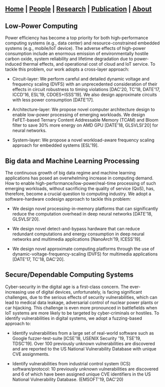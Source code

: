 ## [Home](./) | [People](./people) | [**Research**](./research) | [Publication](./publication) | [About](./about) 

## Low-Power Computing 
Power efficiency has become a top priority for both high-performance computing systems (e.g., data center) and resource-constrained embedded systems (e.g., mobile/IoT device). The adverse effects of high-power consumption include an enormous emission of environmentally hostile carbon oxide, system reliability and lifetime degradation due to power-induced thermal effects, and operational cost of cloud and IoT service. To tackle this problem, our work adopts a cross-layer approach: 

*	Circuit-layer: We perform careful and detailed dynamic voltage and frequency scaling (DVFS) with an unprecedented consideration of their effects in circuit robustness to timing violations [DAC'20, TC'18, DATE'17, ICCD'16, ESL'19, CDOES+ISSS'19]. We also design approximate circuits with less power consumption [DATE'17].  

*	Architecture-layer: We propose novel computer architecture design to enable low-power processing of emerging workloads. We design FeFET-based Ternary Content Addressable Memory (TCAM) and Bloom filter to save 30% more energy on AMD GPU [DATE'18, GLSVLSI'20] for neural networks. 

*	System-layer: We propose a novel workload-aware frequency scaling approach for embedded systems [ESL'19]. 

## Big data and Machine Learning Processing
The continuous growth of big data regime and machine learning applications has posed an overwhelming increase in computing demand. How to enable high-performance/low-power/real-time processing of such emerging workloads, without sacrificing the quality of service (QoS), has, therefore, become a crucial question to computing industry. We adopt a software-hardware codesign approach to tackle this problem:

*	We design novel processing-in-memory platforms that can significantly reduce the computation overhead in deep neural networks [DATE'18, GLSVLSI'20]. 

*	We design novel detect-and-bypass hardware that can reduce redundant computations and energy consumption in deep neural networks and multimedia applications [NanoArch'19, ICESS'19]. 

*	We design novel approximate computing platforms through the use of dynamic-voltage-frequency-scaling (DVFS) for multimedia applications [DATE'17, TC'18, DAC'20]. 

## Secure/Dependable Computing Systems
Cyber-security in the digital age is a first-class concern. The ever-increasing use of digital devices, unfortunately, is facing significant challenges, due to the serious effects of security vulnerabilities, which can lead to medical data leakage, adversarial control of nuclear power plants or car hijacking. This challenge is even more pronounced in battlefields when IoT systems are more likely to be targeted by cyber-criminals or hostiles. To identify vulnerabilities in digital systems, we adopt a fuzzing-based approach to:  

*	Identify vulnerabilities from a large set of real-world software such as Google fuzzer-test-suite [ICSE'18, USENIX Security '19, TSE'19, TDSC'19]. Over 100 previously unknown vulnerabilities are discovered and are reported to the US National Vulnerability Database with unique CVE assignments. 

*	Identify vulnerabilities from industrial control system (ICS) software/protocol: 10 previously unknown vulnerabilities are discovered and 6 of which have been assigned unique CVE identifiers in the US National Vulnerability Database. (EMSOFT'19, DAC'20)
